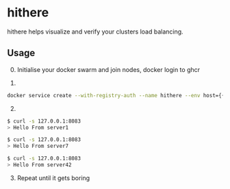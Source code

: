 # hithere

hithere helps visualize and verify your clusters load balancing.

## Usage

0. Initialise your docker swarm and join nodes, docker login to ghcr

1. 
```bash
docker service create --with-registry-auth --name hithere --env host={{.Node.Hostname}} --publish published=8083,target=8083 --replicas 20 ghcr.io/joschahenningsen/hithere/hithere
```

2. 
```bash
$ curl -s 127.0.0.1:8083
> Hello From server1

$ curl -s 127.0.0.1:8083
> Hello From server7

$ curl -s 127.0.0.1:8083
> Hello From server42
```

3. Repeat until it gets boring
